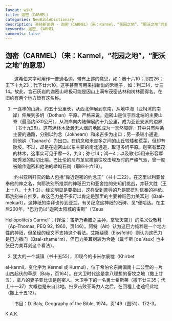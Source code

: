 ```yaml
---
layout: wiki
title: 迦密（CARMEL）
categories: NewBibleDictionary
description: 圣经新词典 - 迦密（CARMEL）（来：Karmel，“花园之地”，“肥沃之地”的意思）
keywords: 迦密, CARMEL
comments: false
---
```


## 迦密（CARMEL）（来：Karmel，“花园之地”，“肥沃之地”的意思）

　　这希伯来字可用作一普通名词，带有上述的意思，如：赛十六10；耶四26；王下十九23；代下廿六10。这字甚至可用来指新出的禾穗子，如：利二14，廿三14。故此，含石灰岩的迦密山岭极可能是因山上满布茂密丛林和树林而得名。在旧约有两个地方皆有这名称。

1. 一连串的山脉，约五十公里长，从西北伸展到东南，从地中海（亚柯湾的南岸）伸展到多坍（Dothan）平原。严格来说，迦密山是位于西北端的主要山脊（最高约530公尺），从海岸向内陆伸展约十九公里，成为亚设支派的边界（书十九26）。这布满林木及渺无人烟的地区成为一天然障碍，其中只有两条主要的通路，分别以约念（Jokneam）和米吉多为出口；另一条较小通道，则他纳（Taanach）为出口。在约念和米吉多之间的山丘较矮和荒芜，但却有陡坡。不过，却是在迦密山以东主要的南北通道，取道多坍平原。迦密有繁茂的林木，这事实可见于摩一2，九3；弥七14；鸿一4；以及歌七5用来形容厚密秀发的贴切比喻。巴比伦的尼布革尼撒前往攻击埃及时的严峻气派，曾一度被喻作迦密和他泊的嶙峋石岗（耶四十六18）。

 　　约书亚所歼灭的敌人包括“靠近迦密的约念王”（书十二22）。在这里以利亚曾奉他的神之名，向耶洗别所推崇的神祇巴力和亚舍拉的先知们挑战，并获大胜（王上十八，十九1-2）。经文明显是要指出，这样受到羞辱的乃是耶洗别信奉的神祇。耶洗别来自推罗，故这巴力差不多可以肯定是那里的主要神祇巴力美耳刻（Baal-melqart）。这神祇的崇拜也传到亚兰。有关纪念这神祇的石碑、见*便哈达。在主后200年，*巴力仍以“迦密太阳城的宙斯”（'Zeus

Heliopolite{s Carmel'；〔译注：宙斯乃希腊之主神，掌管天空〕）的名义受敬拜（Ap-Thomas, PEQ 92, 1960，页146）。阿特（Alt）认为这巴力纯粹是一个地方性的神祇，但圣经的经文不支持这个看法。艾斯斐德（Eissfeldt）则认为这巴力是巴力撒门（Baal-shame^m），但巴力美耳刻较为合适（戴华斯 [de Vaux] 也主张巴力美耳刻这个看法）。

2. 犹大的一个城镇（书十五55），即现今的卡米尔废墟（Khirbet

el-karmil，变化字为 Kermel 或 Kurmul），位于希伯仑东南偏南十二公里的一片山峦起伏的草原（Baly，页164）。在大卫时代这是拿八理想的畜牧之地（撒上廿五），拿八的妻子亚比该是迦密人。大卫手下的一名勇士希斯莱（撒下廿三35；代上十一37）大概也是来自此地。扫罗击败亚玛力人之后，在回程上也途经此地（撒上十五12）。

　　书目：D. Baly, Geography of the Bible, 1974，页149（图51）、172-3。

K.A.K.






